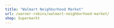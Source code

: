 ```yaml
---
title: "Walmart Neighborhood Market"
url: /warner-robins/walmart-neighborhood-market/
shop: Supermarkt
---
```

